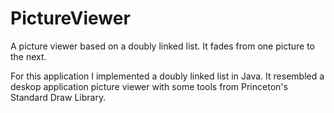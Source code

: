 # PictureViewer
A picture viewer based on a doubly linked list. It fades from one picture to the next.

For this application I implemented a doubly linked list in Java. 
It resembled a deskop application picture viewer with some tools from Princeton's Standard Draw Library.
